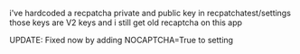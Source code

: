 i've hardcoded a recpatcha private and public key in recpatchatest/settings
those keys are V2 keys and i still get old recaptcha on this app 


UPDATE: 
Fixed now by adding NOCAPTCHA=True to setting 
